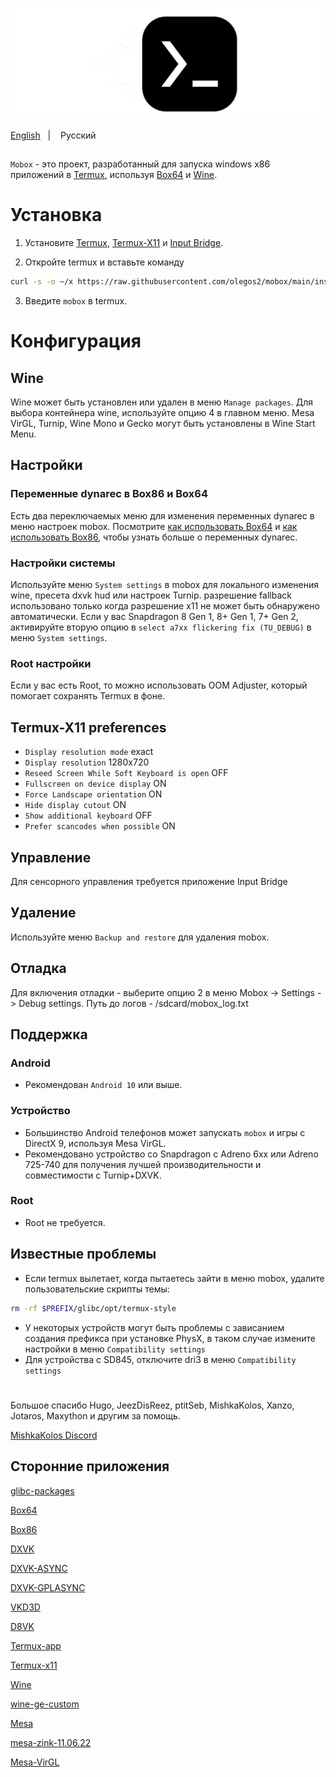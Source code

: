 ![logo](docs/img/logo.png "logo")

<a href="https://github.com/olegos2/mobox/tree/main">English</a>
&nbsp;&nbsp;| &nbsp;&nbsp;
Русский

##

`Mobox` - это проект, разработанный для запуска windows x86 приложений в [Termux](https://github.com/termux/termux-app), используя [Box64](https://github.com/ptitSeb/box64) и [Wine](https://www.winehq.org/).

# Установка
1. Установите
[Termux](https://f-droid.org/repo/com.termux_118.apk),
[Termux-X11](https://raw.githubusercontent.com/olegos2/mobox/main/components/termux-x11.apk) и
[Input Bridge](https://raw.githubusercontent.com/olegos2/mobox/main/components/inputbridge.apk).

2. Откройте termux и вставьте команду

```bash
curl -s -o ~/x https://raw.githubusercontent.com/olegos2/mobox/main/install && . ~/x
```

3. Введите `mobox` в termux.

# Конфигурация
## Wine
Wine может быть установлен или удален в меню `Manage packages`.
Для выбора контейнера wine, используйте опцию 4 в главном меню.
Mesa VirGL, Turnip, Wine Mono и Gecko могут быть установлены в Wine Start Menu.
## Настройки
### Переменные dynarec в Box86 и Box64
Есть два переключаемых меню для изменения переменных dynarec в меню настроек mobox.
Посмотрите [как использовать Box64](https://github.com/ptitSeb/box64/blob/main/docs/USAGE.md) и [как использовать Box86](https://github.com/ptitSeb/box86/blob/master/docs/USAGE.md), чтобы узнать больше о переменных dynarec.
### Настройки системы
Используйте меню `System settings` в mobox для локального изменения wine, пресета dxvk hud или настроек Turnip.
разрешение fallback использовано только когда разрешение x11 не может быть обнаружено автоматически.
Если у вас Snapdragon 8 Gen 1, 8+ Gen 1, 7+ Gen 2, активируйте вторую опцию в `select a7xx flickering fix (TU_DEBUG)` в меню `System settings`.
### Root настройки
Если у вас есть Root, то можно использовать OOM Adjuster, который помогает сохранять Termux в фоне.
## Termux-X11 preferences
* `Display resolution mode` exact
* `Display resolution` 1280x720
* `Reseed Screen While Soft Keyboard is open` OFF
* `Fullscreen on device display` ON
* `Force Landscape orientation` ON
* `Hide display cutout` ON
* `Show additional keyboard` OFF
* `Prefer scancodes when possible` ON
## Управление
Для сенсорного управления требуется приложение Input Bridge
## Удаление
Используйте меню `Backup and restore` для удаления mobox.
## Отладка
Для включения отладки - выберите опцию 2 в меню Mobox -> Settings -> Debug settings. Путь до логов - /sdcard/mobox_log.txt

## Поддержка
### Android
* Рекомендован `Android 10` или выше.
### Устройство
* Большинство Android телефонов может запускать `mobox` и игры с DirectX 9, используя Mesa VirGL.
* Рекомендовано устройство со Snapdragon с Adreno 6xx или Adreno 725-740 для получения лучшей производительности и совместимости с Turnip+DXVK.
### Root
* Root не требуется.

## Известные проблемы
* Если termux вылетает, когда пытаетесь зайти в меню mobox, удалите пользовательские скрипты темы:
```bash
rm -rf $PREFIX/glibc/opt/termux-style
```
* У некоторых устройств могут быть проблемы с зависанием создания префикса при установке PhysX, в таком случае измените настройки в меню `Compatibility settings`
* Для устройства с SD845, отключите dri3 в меню `Compatibility settings`

#
Большое спасибо Hugo, JeezDisReez, ptitSeb, MishkaKolos, Xanzo, Jotaros, Maxython и другим за помощь.

[MishkaKolos Discord](https://discord.gg/ZAQnZzbCXq)


## Сторонние приложения

[glibc-packages](https://github.com/termux-pacman/glibc-packages)

[Box64](https://github.com/ptitSeb/box64)

[Box86](https://github.com/ptitSeb/box86)

[DXVK](https://github.com/doitsujin/dxvk)

[DXVK-ASYNC](https://github.com/Sporif/dxvk-async)

[DXVK-GPLASYNC](https://gitlab.com/Ph42oN/dxvk-gplasync)

[VKD3D](https://github.com/lutris/vkd3d)

[D8VK](https://github.com/AlpyneDreams/d8vk)

[Termux-app](https://github.com/termux/termux-app)

[Termux-x11](https://github.com/termux/termux-x11)

[Wine](https://wiki.winehq.org/Licensing)

[wine-ge-custom](https://github.com/GloriousEggroll/wine-ge-custom)

[Mesa](https://docs.mesa3d.org/license.html)

[mesa-zink-11.06.22](https://github.com/alexvorxx/mesa-zink-11.06.22)

[Mesa-VirGL](https://github.com/alexvorxx/Mesa-VirGL)



